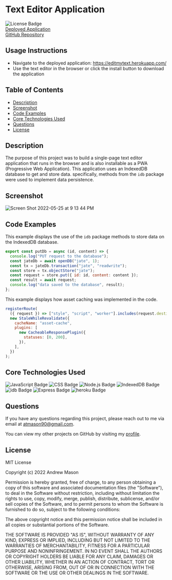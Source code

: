 # Text Editor Application

![License Badge](https://img.shields.io/badge/License-MIT-blue)  
[Deployed Application](https://editmytext.herokuapp.com/)  
[GitHub Repository](https://github.com/atmason90/text-editor)

## Usage Instructions
- Navigate to the deployed application: https://editmytext.herokuapp.com/  
- Use the text editor in the browser or click the install button to download the application

## Table of Contents

- [Description](#description)
- [Screenshot](#screenshot)
- [Code Examples](#code-examples)
- [Core Technologies Used](#core-technologies-used)
- [Questions](#questions)
- [License](#license)

## Description

The purpose of this project was to build a single-page text editor application that runs in the browser and is also installable as a PWA (Progressive Web Application). This application uses an IndexedDB database to get and store data. specifically, methods from the `idb` package were used to implement data persistence.

## Screenshot

![Screen Shot 2022-05-25 at 9 13 44 PM](https://user-images.githubusercontent.com/99947655/170415655-04e1212d-d1d4-4145-ba93-cc7bebc7e5b3.png)

## Code Examples

This example displays the use of the `idb` package methods to store data on the IndexedDB database.

```js
export const putDb = async (id, content) => {
  console.log("PUT request to the database");
  const jateDb = await openDB("jate", 1);
  const tx = jateDb.transaction("jate", "readwrite");
  const store = tx.objectStore("jate");
  const request = store.put({ id: id, content: content });
  const result = await request;
  console.log("data saved to the database", result);
};
```

This example displays how asset caching was implemented in the code.

```js
registerRoute(
  ({ request }) => ["style", "script", "worker"].includes(request.destination),
  new StaleWhileRevalidate({
    cacheName: "asset-cache",
    plugins: [
      new CacheableResponsePlugin({
        statuses: [0, 200],
      }),
    ],
  })
);
```

## Core Technologies Used

![JavaScript Badge](https://img.shields.io/badge/Language-JavaScript-yellow)
![CSS Badge](https://img.shields.io/badge/Language-CSS-blue)
![Node.js Badge](https://img.shields.io/badge/Environment-Node.js-green)
![IndexedDB Badge](https://img.shields.io/badge/Database-IndexedDB-informational)
![idb Badge](https://img.shields.io/badge/NPM-idb-red)
![Express Badge](https://img.shields.io/badge/NPM-Express.js-yellowgreen)
![heroku Badge](https://img.shields.io/badge/Deployment-heroku-blueviolet)

## Questions

If you have any questions regarding this project, please reach out to me via email at [atmason90@gmail.com](mailto:atmason90@gmail.com).

You can view my other projects on GitHub by visiting my [profile](https://github.com/atmason90).

## License

MIT License

Copyright (c) 2022 Andrew Mason

Permission is hereby granted, free of charge, to any person obtaining a copy of this software and associated documentation files (the "Software"), to deal in the Software without restriction, including without limitation the rights to use, copy, modify, merge, publish, distribute, sublicense, and/or sell copies of the Software, and to permit persons to whom the Software is furnished to do so, subject to the following conditions:

The above copyright notice and this permission notice shall be included in all copies or substantial portions of the Software.

THE SOFTWARE IS PROVIDED "AS IS", WITHOUT WARRANTY OF ANY KIND, EXPRESS OR IMPLIED, INCLUDING BUT NOT LIMITED TO THE WARRANTIES OF MERCHANTABILITY, FITNESS FOR A PARTICULAR PURPOSE AND NONINFRINGEMENT. IN NO EVENT SHALL THE AUTHORS OR COPYRIGHT HOLDERS BE LIABLE FOR ANY CLAIM, DAMAGES OR OTHER LIABILITY, WHETHER IN AN ACTION OF CONTRACT, TORT OR OTHERWISE, ARISING FROM, OUT OF OR IN CONNECTION WITH THE SOFTWARE OR THE USE OR OTHER DEALINGS IN THE SOFTWARE.
